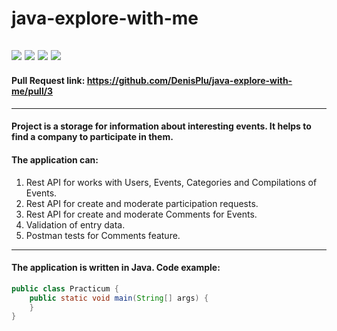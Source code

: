 # java-explore-with-me
![](https://img.shields.io/badge/language-Java-orange)
![](https://img.shields.io/badge/build_automation_tool-Maven-red)
![](https://img.shields.io/badge/framework-Spring_boot-green)
![](https://img.shields.io/badge/ORM-Hibernate%20-yellow)
------
#### Pull Request link: https://github.com/DenisPlu/java-explore-with-me/pull/3

------
#### Project is a storage for information about interesting events. It helps to find a company to participate in them.

#### The application can:

1. Rest API for works with Users, Events, Categories and Compilations of Events. 
2. Rest API for create and moderate participation requests.
3. Rest API for create and moderate Comments for Events.
4. Validation of entry data.
5. Postman tests for Comments feature.

------
#### The application is written in Java. Code example:

```java
public class Practicum {
    public static void main(String[] args) {
    }
}
```